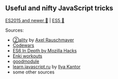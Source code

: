 ## Useful and nifty JavaScript tricks

[ES2015 and newer :rocket:](/es2015-and-newer) | [ES5 :pushpin:](/es5)
 
Sources:
 
* [②ality](http://www.2ality.com/) by [Axel Rauschmayer](http://rauschma.de/)
* [Codewars](http://www.codewars.com/)
* [ES6 In Depth by Mozilla Hacks](https://hacks.mozilla.org/category/es6-in-depth/)
* [Enki workouts](https://www.enki.com/)
* [goodmodule](https://github.com/seeden/goodmodule)
* [learn.javascript.ru](http://learn.javascript.ru/) by [Ilya Kantor](https://github.com/iliakan)
* some other sources
